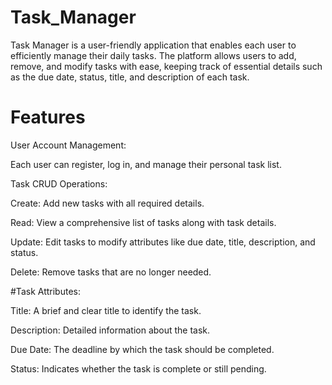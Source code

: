 # Task_Manager

Task Manager is a user-friendly application that enables each user to efficiently manage their daily tasks. The platform allows users to add, remove, and modify tasks with ease, keeping track of essential details such as the due date, status, title, and description of each task.

# Features
User Account Management:

Each user can register, log in, and manage their personal task list.

Task CRUD Operations:

Create: Add new tasks with all required details.

Read: View a comprehensive list of tasks along with task details.

Update: Edit tasks to modify attributes like due date, title, description, and status.

Delete: Remove tasks that are no longer needed.

#Task Attributes:

Title: A brief and clear title to identify the task.

Description: Detailed information about the task.

Due Date: The deadline by which the task should be completed.

Status: Indicates whether the task is complete or still pending.
